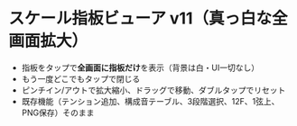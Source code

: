 # スケール指板ビューア v11（真っ白な全画面拡大）
- 指板をタップで**全画面に指板だけ**を表示（背景は白・UI一切なし）
- もう一度どこでもタップで閉じる
- ピンチイン/アウトで拡大縮小、ドラッグで移動、ダブルタップでリセット
- 既存機能（テンション追加、構成音テーブル、3段階選択、12F、1弦上、PNG保存）そのまま
